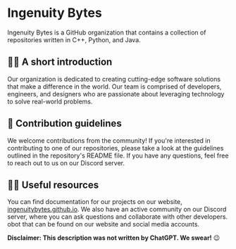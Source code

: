 # Ingenuity Bytes

Ingenuity Bytes is a GitHub organization that contains a collection of repositories written in C++, Python, and Java.

## 🙋‍♀️ A short introduction
Our organization is dedicated to creating cutting-edge software solutions that make a difference in the world. Our team is comprised of developers, engineers, and designers who are passionate about leveraging technology to solve real-world problems.

## 🌈 Contribution guidelines
We welcome contributions from the community! If you're interested in contributing to one of our repositories, please take a look at the guidelines outlined in the repository's README file. If you have any questions, feel free to reach out to us on our Discord server.

## 👩‍💻 Useful resources
You can find documentation for our projects on our website, [ingenuitybytes.github.io](https://ingenuitybytes.github.io). We also have an active community on our Discord server, where you can ask questions and collaborate with other developers.
obot that can be found on our website and social media accounts.

**Disclaimer: This description was not written by ChatGPT. We swear!** 😉
